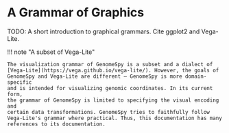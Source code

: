 # A Grammar of Graphics

TODO: A short introduction to graphical grammars. Cite ggplot2 and Vega-Lite.

!!! note "A subset of Vega-Lite"

    The visualization grammar of GenomeSpy is a subset and a dialect of
    [Vega-Lite](https://vega.github.io/vega-lite/). However, the goals of
    GenomeSpy and Vega-Lite are different – GenomeSpy is more domain-specific
    and is intended for visualizing genomic coordinates. In its current form,
    the grammar of GenomeSpy is limited to specifying the visual encoding and
    certain data transformations. GenomeSpy tries to faithfully follow
    Vega-Lite's grammar where practical. Thus, this documentation has many
    references to its documentation.
